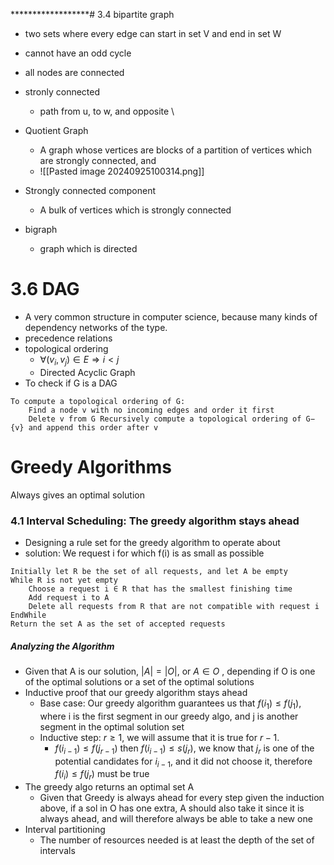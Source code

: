******************# 3.4
bipartite graph
- two sets where every edge can start in set V and end in set W
- cannot have an odd cycle
- all nodes are connected

- stronly connected
	- path from u, to w, and opposite
\
- Quotient Graph
	- A graph whose vertices are blocks of a partition of vertices which are strongly connected, and
	- ![[Pasted image 20240925100314.png]]
- Strongly connected component
	- A bulk of vertices which is strongly connected

- bigraph
	- graph which is directed


# 3.6 DAG
- A very common structure in computer science, because many kinds of dependency networks of the type.
- precedence relations
- topological ordering
	- $\forall (v_i, v_j) \in E \Rightarrow i < j$
	- Directed Acyclic Graph
- To check if G is a DAG
```
To compute a topological ordering of G: 
	Find a node v with no incoming edges and order it first 
	Delete v from G Recursively compute a topological ordering of G−{v} and append this order after v	
```


# Greedy Algorithms
Always gives an optimal solution

### 4.1 Interval Scheduling: The greedy algorithm stays ahead
- Designing a rule set for the greedy algorithm to operate about
- solution: We request i for which f(i) is as small as possible 
```IntervalAlgorithm
Initially let R be the set of all requests, and let A be empty
While R is not yet empty
	Choose a request i ∈ R that has the smallest finishing time
	Add request i to A
	Delete all requests from R that are not compatible with request i
EndWhile
Return the set A as the set of accepted requests
```

##### Analyzing the Algorithm
- Given that A is our solution, $|A| = |O|$, or $A\in O$ , depending if O is one of the optimal solutions or a set of the optimal solutions
- Inductive proof that our greedy algorithm stays ahead
	- Base case: Our greedy algorithm guarantees us that $f(i_1)\leq f(j_1)$, where i is the first segment in our greedy algo, and j is another segment in the optimal solution set
	- Inductive step: $r\geq 1$, we will assume that it is true for $r-1$.
		- $f(i_{i-1}) \leq f(j_{r-1})$ then $f(i_{i-1}) \leq s(j_{r})$, we know that $j_r$ is one of the potential candidates for $i_{i-1}$, and it did not choose it, therefore $f(i_{i}) \leq f(j_{r})$ must be true
- The greedy algo returns an optimal set A
	- Given that Greedy is always ahead for every step given the induction above, if a sol in O has one extra, A should also take it since it is always ahead, and will therefore always be able to take a new one
- Interval partitioning
	- The number of resources needed is at least the depth of the set of intervals